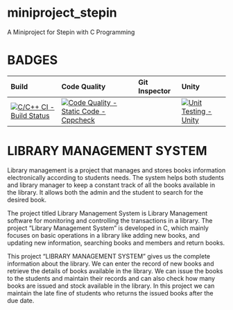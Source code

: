 # miniproject_stepin
A Miniproject for Stepin  with C Programming


# BADGES

|Build|Code Quality|Git Inspector|Unity|
|:----|:-----------|:------------|:----|
|[![C/C++ CI - Build Status](https://github.com/ajay7997/miniproject_stepin/actions/workflows/c-cpp.yml/badge.svg)](https://github.com/ajay7997/miniproject_stepin/actions/workflows/c-cpp.yml)|[![Code Quality - Static Code - Cppcheck](https://github.com/ajay7997/miniproject_stepin/actions/workflows/cppcheck.yml/badge.svg)](https://github.com/ajay7997/miniproject_stepin/actions/workflows/cppcheck.yml)||[![Unit Testing - Unity](https://github.com/ajay7997/miniproject_stepin/actions/workflows/unity.yml/badge.svg)](https://github.com/ajay7997/miniproject_stepin/actions/workflows/unity.yml)|





# **LIBRARY MANAGEMENT SYSTEM**

Library management is a project that manages and stores books information electronically according to students needs. The system helps both students and library manager to keep a constant track of all the books available in the library. It allows both the admin and the student to search for the desired book.

The project titled Library Management System is Library Management software for monitoring and controlling the transactions in a library. The project “Library Management System” is developed in C, which mainly focuses on basic operations in a library like adding new books, and updating new information, searching books and members and return books.

This project “LIBRARY MANAGEMENT SYSTEM” gives us the complete information about the library. We can enter the record of new books and retrieve the details of books available in the library. We can issue the books to the students and maintain their records and can also check how many books are issued and stock available in the library. In this project we can maintain the late fine of students who returns the issued books after the due date.
